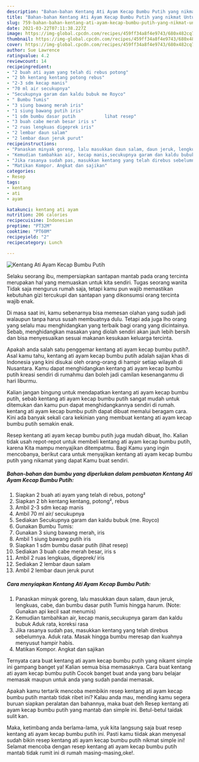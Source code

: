 ```yaml
---
description: "Bahan-bahan Kentang Ati Ayam Kecap Bumbu Putih yang nikmat Untuk Jualan"
title: "Bahan-bahan Kentang Ati Ayam Kecap Bumbu Putih yang nikmat Untuk Jualan"
slug: 759-bahan-bahan-kentang-ati-ayam-kecap-bumbu-putih-yang-nikmat-untuk-jualan
date: 2021-03-22T07:11:38.227Z
image: https://img-global.cpcdn.com/recipes/459ff34a8f4e9743/680x482cq70/kentang-ati-ayam-kecap-bumbu-putih-foto-resep-utama.jpg
thumbnail: https://img-global.cpcdn.com/recipes/459ff34a8f4e9743/680x482cq70/kentang-ati-ayam-kecap-bumbu-putih-foto-resep-utama.jpg
cover: https://img-global.cpcdn.com/recipes/459ff34a8f4e9743/680x482cq70/kentang-ati-ayam-kecap-bumbu-putih-foto-resep-utama.jpg
author: Sue Lawrence
ratingvalue: 4.2
reviewcount: 14
recipeingredient:
- "2 buah ati ayam yang telah di rebus potong"
- "2 bh kentang kentang potong rebus"
- "2-3 sdm kecap manis"
- "70 ml air secukupnya"
- "Secukupnya garam dan kaldu bubuk me Royco"
- " Bumbu Tumis"
- "3 siung bawang merah iris"
- "1 siung bawang putih iris"
- "1 sdm bumbu dasar putih           lihat resep"
- "3 buah cabe merah besar iris s"
- "2 ruas lengkuas digeprek iris"
- "2 lembar daun salam"
- "2 lembar daun jeruk purut"
recipeinstructions:
- "Panaskan minyak goreng, lalu masukkan daun salam, daun jeruk, lengkuas, cabe, dan bumbu dasar putih Tumis hingga harum. (Note: Gunakan api kecil saat menumis)"
- "Kemudian tambahkan air, kecap manis,secukupnya garam dan kaldu bubuk Aduk rata, koreksi rasa"
- "Jika rasanya sudah pas, masukkan kentang yang telah direbus sebelumnya. Aduk rata. Masak hingga bumbu meresap dan kuahnya menyusut hampir habis."
- "Matikan Kompor. Angkat dan sajikan"
categories:
- Resep
tags:
- kentang
- ati
- ayam

katakunci: kentang ati ayam 
nutrition: 206 calories
recipecuisine: Indonesian
preptime: "PT32M"
cooktime: "PT60M"
recipeyield: "2"
recipecategory: Lunch

---
```



![Kentang Ati Ayam Kecap Bumbu Putih](https://img-global.cpcdn.com/recipes/459ff34a8f4e9743/680x482cq70/kentang-ati-ayam-kecap-bumbu-putih-foto-resep-utama.jpg)

Selaku seorang ibu, mempersiapkan santapan mantab pada orang tercinta merupakan hal yang memuaskan untuk kita sendiri. Tugas seorang  wanita Tidak saja mengurus rumah saja, tetapi kamu pun wajib memastikan kebutuhan gizi tercukupi dan santapan yang dikonsumsi orang tercinta wajib enak.

Di masa  saat ini, kamu sebenarnya bisa memesan olahan yang sudah jadi walaupun tanpa harus susah membuatnya dulu. Tetapi ada juga lho orang yang selalu mau menghidangkan yang terbaik bagi orang yang dicintainya. Sebab, menghidangkan masakan yang diolah sendiri akan jauh lebih bersih dan bisa menyesuaikan sesuai makanan kesukaan keluarga tercinta. 



Apakah anda salah satu penggemar kentang ati ayam kecap bumbu putih?. Asal kamu tahu, kentang ati ayam kecap bumbu putih adalah sajian khas di Indonesia yang kini disukai oleh orang-orang di hampir setiap wilayah di Nusantara. Kamu dapat menghidangkan kentang ati ayam kecap bumbu putih kreasi sendiri di rumahmu dan boleh jadi camilan kesenanganmu di hari liburmu.

Kalian jangan bingung untuk mendapatkan kentang ati ayam kecap bumbu putih, sebab kentang ati ayam kecap bumbu putih sangat mudah untuk ditemukan dan kamu pun dapat menghidangkannya sendiri di rumah. kentang ati ayam kecap bumbu putih dapat dibuat memalui beragam cara. Kini ada banyak sekali cara kekinian yang membuat kentang ati ayam kecap bumbu putih semakin enak.

Resep kentang ati ayam kecap bumbu putih juga mudah dibuat, lho. Kalian tidak usah repot-repot untuk membeli kentang ati ayam kecap bumbu putih, karena Kita mampu menyajikan ditempatmu. Bagi Kamu yang ingin mencobanya, berikut cara untuk menyajikan kentang ati ayam kecap bumbu putih yang nikamat yang dapat Kamu buat sendiri.

<!--inarticleads1-->

##### Bahan-bahan dan bumbu yang diperlukan dalam pembuatan Kentang Ati Ayam Kecap Bumbu Putih:

1. Siapkan 2 buah ati ayam yang telah di rebus, potong²
1. Siapkan 2 bh kentang kentang, potong², rebus
1. Ambil 2-3 sdm kecap manis
1. Ambil 70 ml air/ secukupnya
1. Sediakan Secukupnya garam dan kaldu bubuk (me. Royco)
1. Gunakan  Bumbu Tumis:
1. Gunakan 3 siung bawang merah, iris
1. Ambil 1 siung bawang putih iris
1. Siapkan 1 sdm bumbu dasar putih           (lihat resep)
1. Sediakan 3 buah cabe merah besar, iris s
1. Ambil 2 ruas lengkuas, digeprek/ iris
1. Sediakan 2 lembar daun salam
1. Ambil 2 lembar daun jeruk purut




<!--inarticleads2-->

##### Cara menyiapkan Kentang Ati Ayam Kecap Bumbu Putih:

1. Panaskan minyak goreng, lalu masukkan daun salam, daun jeruk, lengkuas, cabe, dan bumbu dasar putih Tumis hingga harum. (Note: Gunakan api kecil saat menumis)
1. Kemudian tambahkan air, kecap manis,secukupnya garam dan kaldu bubuk Aduk rata, koreksi rasa
1. Jika rasanya sudah pas, masukkan kentang yang telah direbus sebelumnya. Aduk rata. Masak hingga bumbu meresap dan kuahnya menyusut hampir habis.
1. Matikan Kompor. Angkat dan sajikan




Ternyata cara buat kentang ati ayam kecap bumbu putih yang nikamt simple ini gampang banget ya! Kalian semua bisa memasaknya. Cara buat kentang ati ayam kecap bumbu putih Cocok banget buat anda yang baru belajar memasak maupun untuk anda yang sudah pandai memasak.

Apakah kamu tertarik mencoba membikin resep kentang ati ayam kecap bumbu putih mantab tidak ribet ini? Kalau anda mau, mending kamu segera buruan siapkan peralatan dan bahannya, maka buat deh Resep kentang ati ayam kecap bumbu putih yang mantab dan simple ini. Betul-betul taidak sulit kan. 

Maka, ketimbang anda berlama-lama, yuk kita langsung saja buat resep kentang ati ayam kecap bumbu putih ini. Pasti kamu tiidak akan menyesal sudah bikin resep kentang ati ayam kecap bumbu putih nikmat simple ini! Selamat mencoba dengan resep kentang ati ayam kecap bumbu putih mantab tidak rumit ini di rumah masing-masing,oke!.

